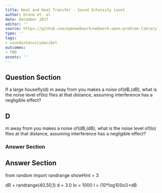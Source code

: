 ```yaml
---
title: Heat and Heat Transfer - Sound Intensity Level
author: Urone et. al
date: December 2017
editor: ''
source: https://github.com/openwebwork/webwork-open-problem-library
type: ''
tags:
- soundintensitydecibel
outcomes:
- TBD
assets: ''
---
```


## Question Section 

If a large housefly(d) m away from you makes a noise of(dB,(dB), what is the noise level of(Io) flies at that distance, assuming interference has a negligible effect?

## D
m away from you makes a noise of(dB,(dB), what is the noise level of(Io) flies at that distance, assuming interference has a negligible effect?
### Answer Section


## Answer Section

from random import randrange
showHint = 3


dB = randrange(40,50,1)
d = 3.0
Io = 1000
I = (10*log10(Io))+dB
